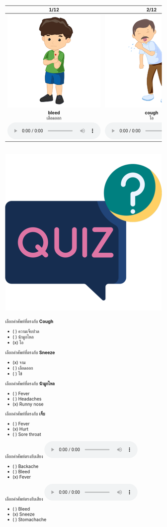 <div class="carrousel">


|1/12|2/12|3/12|4/12|5/12|6/12|7/12|8/12|9/12|10/12|11/12|12/12|
| :----: | :----: | :----: | :----: | :----: | :----: | :----: | :----: | :----: | :----: | :----: | :----: |
|![](/media/img/disease__bleed.svg)|![](/media/img/disease__cough.svg)|![](/media/img/disease__stomachache.svg)|![](/media/img/disease__sneeze.svg)|![](/media/img/disease__fever.svg)|![](/media/img/disease__pain.svg)|![](/media/img/disease__vomit.svg)|![](/media/img/disease__runny&#x20;nose.svg)|![](/media/img/disease__backache.svg)|![](/media/img/disease__headaches.svg)|![](/media/img/disease__sore&#x20;throat.svg)|![](/media/img/disease__hurt.svg)|
|**bleed**<br>เลือดออก|**cough**<br>ไอ|**stomachache**<br>ปวดท้อง|**sneeze**<br>จาม|**fever**<br>ไข้|**pain**<br>ความเจ็บปวด|**vomit**<br>อ้วก|**runny nose**<br>น้ํามูกไหล|**backache**<br>ปวดหลัง|**headaches**<br>ปวดหัว|**sore throat**<br>เจ็บคอ|**hurt**<br>เจ็บ|
|![](/media/audio/bleed.mp3)|![](/media/audio/cough.mp3)|![](/media/audio/stomachache.mp3)|![](/media/audio/sneeze.mp3)|![](/media/audio/fever.mp3)|![](/media/audio/pain.mp3)|![](/media/audio/vomit.mp3)|![](/media/audio/runny&#x20;nose.mp3)|![](/media/audio/backache.mp3)|![](/media/audio/headaches.mp3)|![](/media/audio/sore&#x20;throat.mp3)|![](/media/audio/hurt.mp3)|

</div>



# ![icon](/media/icons/quiz.svg) 


 เลือกคำศัพท์ที่ตรงกับ **Cough**
 - ( ) ความเจ็บปวด
 - ( ) น้ํามูกไหล
 - (x) ไอ

 เลือกคำศัพท์ที่ตรงกับ **Sneeze**
 - (x) จาม
 - ( ) เลือดออก
 - ( ) ไข้

 เลือกคำศัพท์ที่ตรงกับ **น้ํามูกไหล**
 - ( ) Fever
 - ( ) Headaches
 - (x) Runny nose

 เลือกคำศัพท์ที่ตรงกับ **เจ็บ**
 - ( ) Fever
 - (x) Hurt
 - ( ) Sore throat

เลือกคำศัพท์ตรงกับเสียง ![](/media/audio/fever.mp3) 
 - ( ) Backache
 - ( ) Bleed
 - (x) Fever


เลือกคำศัพท์ตรงกับเสียง ![](/media/audio/sneeze.mp3) 
 - ( ) Bleed
 - (x) Sneeze
 - ( ) Stomachache

